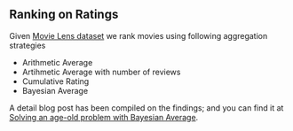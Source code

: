 Ranking on Ratings
---

Given [Movie Lens dataset](https://grouplens.org/datasets/movielens/) we rank movies using following aggregation strategies

 - Arithmetic Average
 - Artihmetic Average with number of reviews
 - Cumulative Rating
 - Bayesian Average

A detail blog post has been compiled on the findings; and you can find it at [Solving an age-old problem with Bayesian Average](https://arpitbhayani.me/blogs/bayesian-average).
